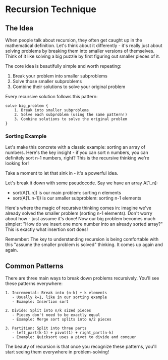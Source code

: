 # Recursion Technique

## The Idea
When people talk about recursion, they often get caught up in the mathematical definition. Let's think about it differently - it's really just about solving problems by breaking them into smaller versions of themselves. Think of it like solving a big puzzle by first figuring out smaller pieces of it.

The core idea is beautifully simple and worth repeating:
1. Break your problem into smaller subproblems
2. Solve those smaller subproblems
3. Combine their solutions to solve your original problem

Every recursive solution follows this pattern:
```
solve big_problem {
    1. Break into smaller subproblems
    2. Solve each subproblem (using the same pattern!)
    3. Combine solutions to solve the original problem
}
```

### Sorting Example
Let's make this concrete with a classic example: sorting an array of numbers. Here's the key insight - if you can sort n numbers, you can definitely sort n-1 numbers, right? This is the recursive thinking we're looking for!

Take a moment to let that sink in - it's a powerful idea.

Let's break it down with some pseudocode. Say we have an array A[1..n]:
- sort(A[1..n]) is our main problem: sorting n elements
- sort(A[1..n-1]) is our smaller subproblem: sorting n-1 elements

Here's where the magic of recursive thinking comes in: imagine we've already solved the smaller problem (sorting n-1 elements). Don't worry about how - just assume it's done! Now our big problem becomes much simpler: "How do we insert one more number into an already sorted array?" This is exactly what insertion sort does!

Remember: The key to understanding recursion is being comfortable with this "assume the smaller problem is solved" thinking. It comes up again and again.

## Common Patterns
There are three main ways to break down problems recursively. You'll see these patterns everywhere:

```
1. Incremental: Break into (n-k) + k elements
   - Usually k=1, like in our sorting example
   - Example: Insertion sort

2. Divide: Split into n/k sized pieces
   - Pieces don't need to be exactly equal
   - Example: Merge sort splits into n/2 pieces

3. Partition: Split into three parts
   - left_part(k-1) + pivot(1) + right_part(n-k)
   - Example: Quicksort uses a pivot to divide and conquer
```

The beauty of recursion is that once you recognize these patterns, you'll start seeing them everywhere in problem-solving!